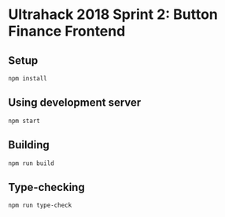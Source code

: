 # Ultrahack 2018 Sprint 2: Button Finance Frontend

## Setup
```shell
npm install
```

## Using development server

```shell
npm start
```

## Building

```shell
npm run build
```

## Type-checking

```shell
npm run type-check
```
